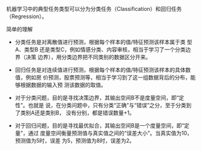 机器学习中的典型任务类型可以分为分类任务（Classification）和回归任务（Regression）。


简单的理解
- 分类任务是对离散值进行预测，根据每个样本的值/特征预测该样本属于类
型A、类型B 还是类型C，例如情感分类、内容审核，相当于学习了一个分类边界（决策
边界），用分类边界把不同类别的数据区分开来。
- 回归任务是对连续值进行预测，根据每个样本的值/特征预测该样本的具体数值，例如房
价预测，股票预测等，相当于学习到了这一组数据背后的分布，能够根据数据的输入预
测该数据的取值。


- 对于分类问题，目的是寻找决策边界，其输出空间B不是度量空间，即“定性”。也就是
说，在分类问题中，只有分类“正确”与“错误”之分，至于分类到了类别A还是类别B，
没有分别，都是错误数量+1。
- 对于回归问题，目的是寻找最优拟合，其输出空间B是一个度量空间，即“定量”，通过
度量空间衡量预测值与真实值之间的“误差大小”。当真实值为10，预测值为5时，误差
为5，预测值为8时，误差为2。


